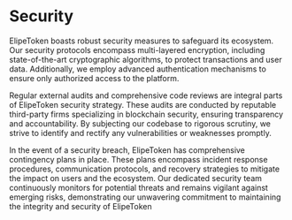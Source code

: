 # Security

ElipeToken boasts robust security measures to safeguard its ecosystem. Our security protocols encompass multi-layered encryption, including state-of-the-art cryptographic algorithms, to protect transactions and user data. Additionally, we employ advanced authentication mechanisms to ensure only authorized access to the platform.&#x20;

Regular external audits and comprehensive code reviews are integral parts of ElipeToken security strategy. These audits are conducted by reputable third-party firms specializing in blockchain security, ensuring transparency and accountability. By subjecting our codebase to rigorous scrutiny, we strive to identify and rectify any vulnerabilities or weaknesses promptly.&#x20;

In the event of a security breach, ElipeToken has comprehensive contingency plans in place. These plans encompass incident response procedures, communication protocols, and recovery strategies to mitigate the impact on users and the ecosystem. Our dedicated security team continuously monitors for potential threats and remains vigilant against emerging risks, demonstrating our unwavering commitment to maintaining the integrity and security of ElipeToken
